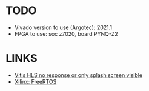 
# TODO

* Vivado version to use (Argotec): 2021.1
* FPGA to use: soc z7020, board PYNQ-Z2

# LINKS
* <a href="https://wiki.archlinux.org/title/Xilinx_Vivado#Vitis_HLS_no_response_or_only_splash_screen_visible">Vitis HLS no response or only splash screen visible</a>
* <a href="https://xilinx-wiki.atlassian.net/wiki/spaces/A/pages/18842141/FreeRTOS">Xilinx: FreeRTOS</a>
</a>
